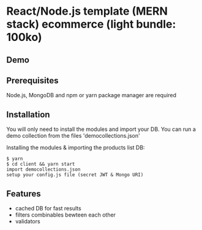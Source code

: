 # React/Node.js template (MERN stack) ecommerce (light bundle: 100ko)

## Demo

## Prerequisites

Node.js, MongoDB and npm or yarn package manager are required

## Installation

You will only need to install the modules and import your DB.
You can run a demo collection from the files 'democollections.json'

Installing the modules & importing the products list DB:

```
$ yarn
$ cd client && yarn start
import democollections.json
setup your config.js file (secret JWT & Mongo URI)
```

## Features

- cached DB for fast results
- filters combinables bewteen each other 
- validators


